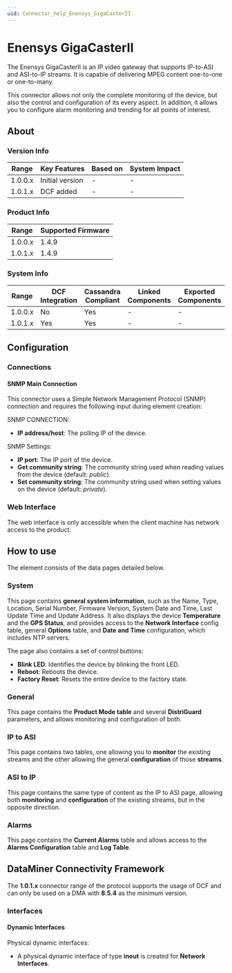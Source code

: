 ```yaml
---
uid: Connector_help_Enensys_GigaCasterII
---
```


# Enensys GigaCasterII

The Enensys GigaCasterII is an IP video gateway that supports IP-to-ASI and ASI-to-IP streams. It is capable of delivering MPEG content one-to-one or one-to-many.

This connector allows not only the complete monitoring of the device, but also the control and configuration of its every aspect. In addition, it allows you to configure alarm monitoring and trending for all points of interest.

## About

### Version Info

| **Range** | **Key Features** | **Based on** | **System Impact** |
|-----------|------------------|--------------|-------------------|
| 1.0.0.x   | Initial version  | \-           | \-                |
| 1.0.1.x   | DCF added        | \-           | \-                |

### Product Info

| **Range** | **Supported Firmware** |
|-----------|------------------------|
| 1.0.0.x   | 1.4.9                  |
| 1.0.1.x   | 1.4.9                  |

### System Info

| **Range** | **DCF Integration** | **Cassandra Compliant** | **Linked Components** | **Exported Components** |
|-----------|---------------------|-------------------------|-----------------------|-------------------------|
| 1.0.0.x   | No                  | Yes                     | \-                    | \-                      |
| 1.0.1.x   | Yes                 | Yes                     | \-                    | \-                      |

## Configuration

### Connections

#### SNMP Main Connection

This connector uses a Simple Network Management Protocol (SNMP) connection and requires the following input during element creation:

SNMP CONNECTION:

- **IP address/host**: The polling IP of the device.

SNMP Settings:

- **IP port**: The IP port of the device.
- **Get community string**: The community string used when reading values from the device (default: *public*).
- **Set community string**: The community string used when setting values on the device (default: *private*).

### Web Interface

The web interface is only accessible when the client machine has network access to the product.

## How to use

The element consists of the data pages detailed below.

### System

This page contains **general system information**, such as the Name, Type, Location, Serial Number, Firmware Version, System Date and Time, Last Update Time and Update Address. It also displays the device **Temperature** and the **GPS Status**, and provides access to the **Network Interface** config table, general **Options** table, and **Date and Time** configuration, which includes NTP servers.

The page also contains a set of control buttons:

- **Blink LED**: Identifies the device by blinking the front LED.
- **Reboot**: Reboots the device.
- **Factory Reset**: Resets the entire device to the factory state.

### General

This page contains the **Product Mode table** and several **DistriGuard** parameters, and allows monitoring and configuration of both.

### IP to ASI

This page contains two tables, one allowing you to **monitor** the existing streams and the other allowing the general **configuration** of those **streams**.

### ASI to IP

This page contains the same type of content as the IP to ASI page, allowing both **monitoring** and **configuration** of the existing streams, but in the opposite direction.

### Alarms

This page contains the **Current Alarms** table and allows access to the **Alarms Configuration** table and **Log Table**.

## DataMiner Connectivity Framework

The **1.0.1.x** connector range of the protocol supports the usage of DCF and can only be used on a DMA with **8.5.4** as the minimum version.

### Interfaces

#### Dynamic Interfaces

Physical dynamic interfaces:

- A physical dynamic interface of type **inout** is created for **Network Interfaces**.
